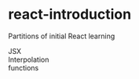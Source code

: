 # react-introduction
 Partitions of initial React learning

JSX <br>
Interpolation<br>
functions<br>